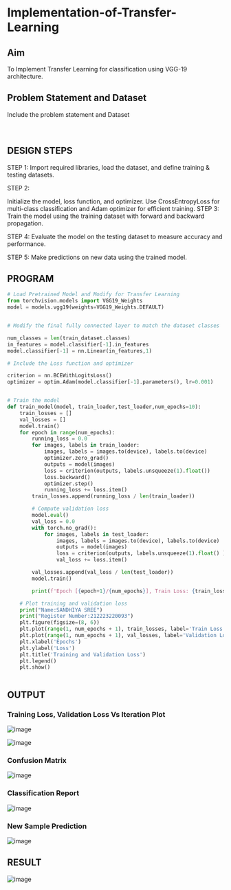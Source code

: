 # Implementation-of-Transfer-Learning
## Aim
To Implement Transfer Learning for classification using VGG-19 architecture.
## Problem Statement and Dataset
Include the problem statement and Dataset
</br>
</br>
</br>

## DESIGN STEPS
STEP 1:
Import required libraries, load the dataset, and define training & testing datasets.

STEP 2:

Initialize the model, loss function, and optimizer. Use CrossEntropyLoss for multi-class classification and Adam optimizer for efficient training.
STEP 3:
Train the model using the training dataset with forward and backward propagation.

STEP 4:
Evaluate the model on the testing dataset to measure accuracy and performance.

STEP 5:
Make predictions on new data using the trained model.

## PROGRAM
```python
# Load Pretrained Model and Modify for Transfer Learning
from torchvision.models import VGG19_Weights
model = models.vgg19(weights=VGG19_Weights.DEFAULT)


# Modify the final fully connected layer to match the dataset classes

num_classes = len(train_dataset.classes)
in_features = model.classifier[-1].in_features
model.classifier[-1] = nn.Linear(in_features,1)

# Include the Loss function and optimizer

criterion = nn.BCEWithLogitsLoss()
optimizer = optim.Adam(model.classifier[-1].parameters(), lr=0.001)


# Train the model
def train_model(model, train_loader,test_loader,num_epochs=10):
    train_losses = []
    val_losses = []
    model.train()
    for epoch in range(num_epochs):
        running_loss = 0.0
        for images, labels in train_loader:
            images, labels = images.to(device), labels.to(device)
            optimizer.zero_grad()
            outputs = model(images)
            loss = criterion(outputs, labels.unsqueeze(1).float())
            loss.backward()
            optimizer.step()
            running_loss += loss.item()
        train_losses.append(running_loss / len(train_loader))

        # Compute validation loss
        model.eval()
        val_loss = 0.0
        with torch.no_grad():
            for images, labels in test_loader:
                images, labels = images.to(device), labels.to(device)
                outputs = model(images)
                loss = criterion(outputs, labels.unsqueeze(1).float() )
                val_loss += loss.item()

        val_losses.append(val_loss / len(test_loader))
        model.train()

        print(f'Epoch [{epoch+1}/{num_epochs}], Train Loss: {train_losses[-1]:.4f}, Validation Loss: {val_losses[-1]:.4f}')

    # Plot training and validation loss
    print("Name:SANDHIYA SREE")
    print("Register Number:212223220093")
    plt.figure(figsize=(8, 6))
    plt.plot(range(1, num_epochs + 1), train_losses, label='Train Loss', marker='o')
    plt.plot(range(1, num_epochs + 1), val_losses, label='Validation Loss', marker='s')
    plt.xlabel('Epochs')
    plt.ylabel('Loss')
    plt.title('Training and Validation Loss')
    plt.legend()
    plt.show()



```

## OUTPUT
### Training Loss, Validation Loss Vs Iteration Plot
![image](https://github.com/user-attachments/assets/f753fbf8-a140-4091-810c-cf0e487e9862)

![image](https://github.com/user-attachments/assets/4bade2a2-0289-4c2d-bfe5-6aac5221bf65)


### Confusion Matrix
![image](https://github.com/user-attachments/assets/c86ae935-59a8-4906-98a7-87121a6f0037)

### Classification Report
![image](https://github.com/user-attachments/assets/0de79447-cfbd-427f-962d-636367665e9e)

### New Sample Prediction
![image](https://github.com/user-attachments/assets/2cb4cd71-b49a-45d4-b8d2-294e10ba1ee9)


## RESULT
![image](https://github.com/user-attachments/assets/67d8581c-5fe6-4c8f-bb72-2aa2ee957f70)
